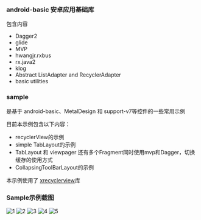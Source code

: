 ### android-basic 安卓应用基础库 ###
包含内容
- Dagger2
- glide
- MVP
- hwangjr.rxbus
- rx.java2
- klog
- Abstract ListAdapter and RecyclerAdapter
- basic utilities

### sample ###

是基于 android-basic、MetalDesign 和 support-v7等控件的一些常用示例

目前本示例包含以下内容：
- recyclerView的示例
- simple TabLayout的示例
- TabLayout 和 viewpager 还有多个Fragment同时使用mvp和Dagger，切换缓存的使用方式
- CollapsingToolBarLayout的示例

本示例使用了 [xrecyclerview](https://github.com/jianghejie/XRecyclerView)库

### Sample示例截图 ###
![1](/demo/1.png)
![2](/demo/2.jpg)
![3](/demo/3.jpg)
![4](/demo/4.png)
![5](/demo/5.jpg)